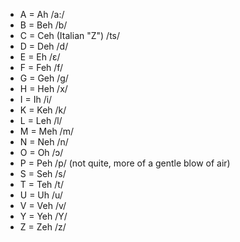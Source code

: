 * A = Ah					/a:/
* B = Beh					/b/
* C = Ceh (Italian "Z")	    /ts/
* D = Deh					/d/
* E = Eh					/ɛ/
* F = Feh					/f/
* G = Geh               	/g/
* H = Heh				    /x/
* I = Ih    			    /i/
* K = Keh					/k/
* L = Leh					/l/
* M = Meh					/m/
* N = Neh					/n/
* O = Oh					/ɔ/
* P = Peh					/p/ (not quite, more of a gentle blow of air)
* S = Seh					/s/
* T = Teh					/t/
* U = Uh					/u/
* V = Veh					/v/
* Y = Yeh                   /Y/
* Z = Zeh					/z/		
